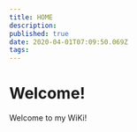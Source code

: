 ```yaml
---
title: HOME
description: 
published: true
date: 2020-04-01T07:09:50.069Z
tags: 
---
```


# Welcome!

Welcome to my WiKi!